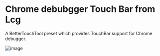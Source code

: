 # Chrome debubgger Touch Bar from Lcg
A BetterTouchTool preset which provides TouchBar support for Chrome debugger.

![image](ChromeDebuggerTouchBar-BTT/screenshots/ChromeDebugger-TouchBar.png)
